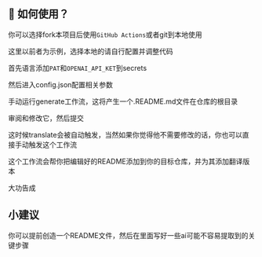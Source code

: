 ## 🌸 如何使用？
你可以选择fork本项目后使用`GitHub Actions`或者git到本地使用

这里以前者为示例，选择本地的请自行配置并调整代码

首先语言添加`PAT`和`OPENAI_API_KET`到secrets

然后进入config.json配置相关参数

手动运行generate工作流，这将产生一个.README.md文件在仓库的根目录

审阅和修改它，然后提交

这时候translate会被自动触发，当然如果你觉得他不需要修改的话，你也可以直接手动触发这个工作流

这个工作流会帮你把编辑好的README添加到你的目标仓库，并为其添加翻译版本

大功告成

## 小建议
你可以提前创造一个README文件，然后在里面写好一些ai可能不容易提取到的关键步骤
